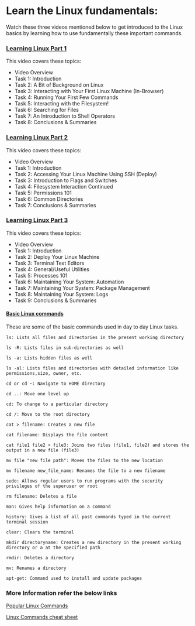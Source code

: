 # Learn the Linux fundamentals:
Watch these three videos mentioned below to get introduced to the Linux basics by learning how to use fundamentally these important commands. 

### [Learning Linux Part 1](https://www.youtube.com/watch?v=kPylihJRG70)
This video covers these topics:
- Video Overview
- Task 1: Introduction
- Task 2: A Bit of Background on Linux
- Task 3: Interacting with Your First Linux Machine (In-Browser)
- Task 4: Running Your First Few Commands
- Task 5: Interacting with the Filesystem!
- Task 6: Searching for Files
- Task 7: An Introduction to Shell Operators
- Task 8: Conclusions & Summaries
### [Learning Linux Part 2](https://www.youtube.com/watch?v=7Zt2Mp2IeBI) 
This video covers these topics:
- Video Overview
- Task 1: Introduction
- Task 2: Accessing Your Linux Machine Using SSH (Deploy)
- Task 3: Introduction to Flags and Switches
- Task 4: Filesystem Interaction Continued
- Task 5: Permissions 101
- Task 6: Common Directories
- Task 7: Conclusions & Summaries
### [Learning Linux Part 3](https://www.youtube.com/watch?v=bwgaZCb2ft8)
This video covers these topics:
- Video Overview
- Task 1: Introduction
- Task 2: Deploy Your Linux Machine
- Task 3: Terminal Text Editors
- Task 4: General/Useful Utilities
- Task 5: Processes 101
- Task 6: Maintaining Your System: Automation
- Task 7: Maintaining Your System: Package Management
- Task 8: Maintaining Your System: Logs
- Task 9: Conclusions & Summaries

#### [Basic Linux commands](https://www.guru99.com/linux-commands-cheat-sheet.html) 
These are some of the basic commands used in day to day Linux tasks.
```
ls: Lists all files and directories in the present working directory

ls -R: Lists files in sub-directories as well

ls -a: Lists hidden files as well

ls -al: Lists files and directories with detailed information like permissions,size, owner, etc.

cd or cd ~: Navigate to HOME directory

cd ..: Move one level up

cd: To change to a particular directory

cd /: Move to the root directory

cat > filename: Creates a new file

cat filename: Displays the file content

cat file1 file2 > file3: Joins two files (file1, file2) and stores the output in a new file (file3)

mv file "new file path": Moves the files to the new location

mv filename new_file_name: Renames the file to a new filename

sudo: Allows regular users to run programs with the security privileges of the superuser or root

rm filename: Deletes a file

man: Gives help information on a command

history: Gives a list of all past commands typed in the current terminal session

clear: Clears the terminal

mkdir directoryname: Creates a new directory in the present working directory or a at the specified path

rmdir: Deletes a directory

mv: Renames a directory

apt-get: Command used to install and update packages
```
### More Information refer the below links

[Popular Linux Commands](https://cheatography.com/davechild/cheat-sheets/linux-command-line/)

[Linux Commands cheat sheet](https://www.interviewbit.com/linux-commands-cheat-sheet/)
